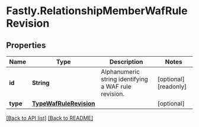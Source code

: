 # Fastly.RelationshipMemberWafRuleRevision

## Properties

Name | Type | Description | Notes
------------ | ------------- | ------------- | -------------
**id** | **String** | Alphanumeric string identifying a WAF rule revision. | [optional] [readonly] 
**type** | [**TypeWafRuleRevision**](TypeWafRuleRevision.md) |  | [optional] 



[[Back to API list]](../../README.md#endpoints) [[Back to README]](../../README.md)
